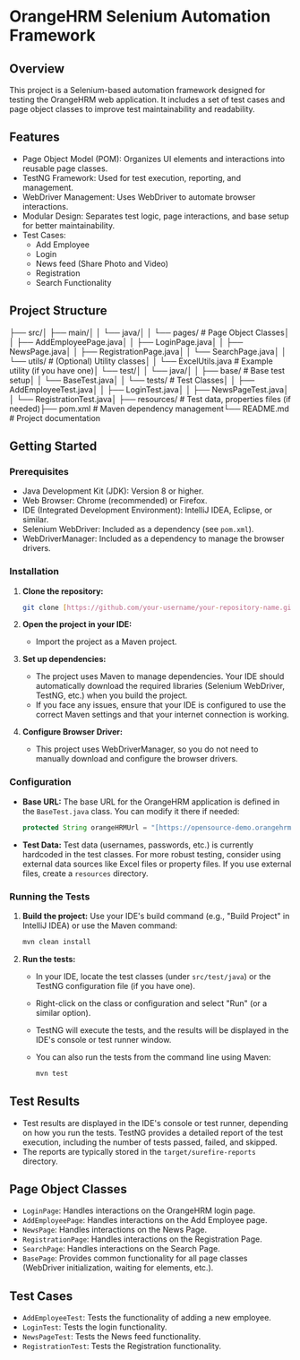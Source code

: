 # OrangeHRM Selenium Automation Framework

## Overview

This project is a Selenium-based automation framework designed for testing the OrangeHRM web application. It includes a set of test cases and page object classes to improve test maintainability and readability.

## Features

* Page Object Model (POM): Organizes UI elements and interactions into reusable page classes.
* TestNG Framework: Used for test execution, reporting, and management.
* WebDriver Management: Uses WebDriver to automate browser interactions.
* Modular Design: Separates test logic, page interactions, and base setup for better maintainability.
* Test Cases:
    * Add Employee
    * Login
    * News feed (Share Photo and Video)
    * Registration
    * Search Functionality

## Project Structure

├── src/│   ├── main/│   │   └── java/│   │       └── pages/            # Page Object Classes│   │           ├── AddEmployeePage.java│   │           ├── LoginPage.java│   │           ├── NewsPage.java│   │           ├── RegistrationPage.java│   │           └── SearchPage.java│   │       └── utils/          #  (Optional) Utility classes│   │           └── ExcelUtils.java # Example utility (if you have one)│   └── test/│   │       └── java/│   │       ├── base/             # Base test setup│   │           └── BaseTest.java│   │       └── tests/            # Test Classes│   │           ├── AddEmployeeTest.java│   │           ├── LoginTest.java│   │           ├── NewsPageTest.java│   │           └── RegistrationTest.java│   ├── resources/        # Test data, properties files (if needed)├── pom.xml             # Maven dependency management└── README.md           # Project documentation
## Getting Started

### Prerequisites

* Java Development Kit (JDK): Version 8 or higher.
* Web Browser: Chrome (recommended) or Firefox.
* IDE (Integrated Development Environment): IntelliJ IDEA, Eclipse, or similar.
* Selenium WebDriver: Included as a dependency (see `pom.xml`).
* WebDriverManager: Included as a dependency to manage the browser drivers.

### Installation

1.  **Clone the repository:**

    ```bash
    git clone [https://github.com/your-username/your-repository-name.git](https://github.com/your-username/your-repository-name.git)
    ```

2.  **Open the project in your IDE:**

    * Import the project as a Maven project.

3.  **Set up dependencies:**

    * The project uses Maven to manage dependencies. Your IDE should automatically download the required libraries (Selenium WebDriver, TestNG, etc.) when you build the project.
    * If you face any issues, ensure that your IDE is configured to use the correct Maven settings and that your internet connection is working.

4.  **Configure Browser Driver:**

    * This project uses WebDriverManager, so you do not need to manually download and configure the browser drivers.

### Configuration

* **Base URL:** The base URL for the OrangeHRM application is defined in the `BaseTest.java` class. You can modify it there if needed:

    ```java
    protected String orangeHRMUrl = "[https://opensource-demo.orangehrmlive.com/web/index.php/auth/login](https://opensource-demo.orangehrmlive.com/web/index.php/auth/login)";
    ```

* **Test Data:** Test data (usernames, passwords, etc.) is currently hardcoded in the test classes. For more robust testing, consider using external data sources like Excel files or property files. If you use external files, create a  `resources`  directory.

### Running the Tests

1.  **Build the project:** Use your IDE's build command (e.g., "Build Project" in IntelliJ IDEA) or use the Maven command:
    ```bash
    mvn clean install
    ```
2.  **Run the tests:**

    * In your IDE, locate the test classes (under `src/test/java`) or the TestNG configuration file (if you have one).
    * Right-click on the class or configuration and select "Run" (or a similar option).
    * TestNG will execute the tests, and the results will be displayed in the IDE's console or test runner window.
    * You can also run the tests from the command line using Maven:

        ```bash
        mvn test
        ```

## Test Results

* Test results are displayed in the IDE's console or test runner, depending on how you run the tests. TestNG provides a detailed report of the test execution, including the number of tests passed, failed, and skipped.
* The reports are typically stored in the `target/surefire-reports` directory.

## Page Object Classes

* `LoginPage`: Handles interactions on the OrangeHRM login page.
* `AddEmployeePage`: Handles interactions on the Add Employee page.
* `NewsPage`: Handles interactions on the News Page.
* `RegistrationPage`: Handles interactions on the Registration Page.
* `SearchPage`: Handles interactions on the Search Page.
* `BasePage`: Provides common functionality for all page classes (WebDriver initialization, waiting for elements, etc.).

## Test Cases

* `AddEmployeeTest`: Tests the functionality of adding a new employee.
* `LoginTest`: Tests the login functionality.
* `NewsPageTest`: Tests the News feed functionality.
* `RegistrationTest`: Tests the Registration functionality.

